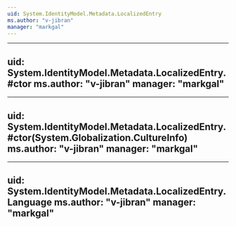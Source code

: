 ```yaml
---
uid: System.IdentityModel.Metadata.LocalizedEntry
ms.author: "v-jibran"
manager: "markgal"
---
```


---
uid: System.IdentityModel.Metadata.LocalizedEntry.#ctor
ms.author: "v-jibran"
manager: "markgal"
---

---
uid: System.IdentityModel.Metadata.LocalizedEntry.#ctor(System.Globalization.CultureInfo)
ms.author: "v-jibran"
manager: "markgal"
---

---
uid: System.IdentityModel.Metadata.LocalizedEntry.Language
ms.author: "v-jibran"
manager: "markgal"
---
